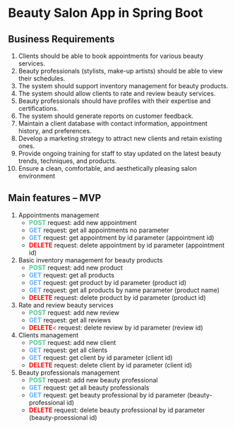 # Beauty Salon App in Spring Boot

## Business Requirements

1. Clients should be able to book appointments for various beauty services.
2. Beauty professionals (stylists, make-up artists) should be able to view their schedules.
3. The system should support inventory management for beauty products.
4. The system should allow clients to rate and review beauty services.
5. Beauty professionals should have profiles with their expertise and certifications.
6. The system should generate reports on customer feedback.
7. Maintain a client database with contact information, appointment history, and preferences.
8. Develop a marketing strategy to attract new clients and retain existing ones.
9. Provide ongoing training for staff to stay updated on the latest beauty trends, techniques, and products.
10. Ensure a clean, comfortable, and aesthetically pleasing salon environment

## Main features – MVP

1. Appointments management
	+ <font color="#49cc90">**POST**</font> request: add new appointment
	+ <font color="#61affe">**GET**</font> request: get all appointments no parameter
	+ <font color="#61affe">**GET**</font>  request: get appointment by id parameter (appointment id)
	+ <font color="red">**DELETE**</font> request: delete appointment by id parameter (appointment id)
2. Basic inventory management for beauty products
	+ <font color="#49cc90">**POST**</font> request: add new product
	+ <font color="#61affe">**GET**</font>  request: get all products
	+ <font color="#61affe">**GET**</font>  request: get product by id parameter (product id)
	+ <font color="#61affe">**GET**</font>  request: get all products by name parameter (product name)
	+ <font color="red">**DELETE**</font> request: delete product by id parameter (product id)
3. Rate and review beauty services
	+ <font color="#49cc90">**POST**</font> request: add new review
	+ <font color="#61affe">**GET**</font>  request: get all reviews
	+ <font color="red">**DELETE**<</font> request: delete review by id parameter (review id)
4. Clients management
	+ <font color="#49cc90">**POST**</font> request: add new client
	+ <font color="#61affe">**GET**</font>  request: get all clients
	+ <font color="#61affe">**GET**</font>  request: get client by id parameter (client id)
	+ <font color="red">**DELETE**</font> request: delete client by id parameter (client id)
5. Beauty professionals management
	+ <font color="#49cc90">**POST**</font> request: add new beauty professional
	+ <font color="#61affe">**GET**</font>  request: get all beauty professionals
	+ <font color="#61affe">**GET**</font>  request: get beauty professional by id parameter (beauty-professional id)
	+ <font color="red">**DELETE**</font> request: delete beauty professional by id parameter (beauty-proessional id)
